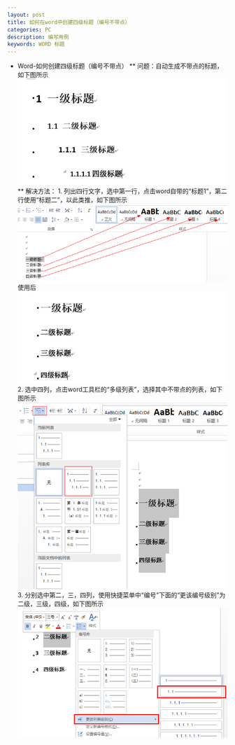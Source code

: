 ```yaml
---
layout: post
title: 如何在word中创建四级标题（编号不带点）
categories: PC
description: 编写用例
keywords: WORD 标题
---
```


* Word-如何创建四级标题（编号不带点）
    ** 问题：自动生成不带点的标题，如下图所示
            ![2015-5-22-word](/images/2015-5-22-word.png)
    ** 解决方法：
        1. 列出四行文字，选中第一行，点击word自带的“标题1”，第二行使用“标题二”，以此类推，如下图所示
            ![2015-5-22-word1](/images/2015-5-22-word1.png)
            使用后
            ![2015-5-22-word2](/images/2015-5-22-word2.png)
        2. 选中四列，点击word工具栏的“多级列表”，选择其中不带点的列表，如下图所示
            ![2015-5-22-word3](/images/2015-5-22-word3.png)
        3. 分别选中第二，三，四列，使用快捷菜单中“编号”下面的“更该编号级别”为二级，三级，四级，如下图所示
            ![2015-5-22-word4](/images/2015-5-22-word4.png)
